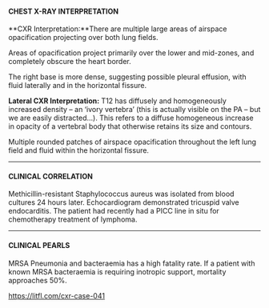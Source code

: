 #### CHEST X-RAY INTERPRETATION
**CXR Interpretation:**There are multiple large areas of airspace opacification projecting over both lung fields.

Areas of opacification project primarily over the lower and mid-zones, and completely obscure the heart border.

The right base is more dense, suggesting possible pleural effusion, with fluid laterally and in the horizontal fissure.

**Lateral CXR Interpretation:** T12 has diffusely and homogeneously increased density – an ‘ivory vertebra’ (this is actually visible on the PA – but we are easily distracted…). This refers to a diffuse homogeneous increase in opacity of a vertebral body that otherwise retains its size and contours. 

Multiple rounded patches of airspace opacification throughout the left lung field and fluid within the horizontal fissure.

---------------
#### CLINICAL CORRELATION
Methicillin-resistant Staphylococcus aureus was isolated from blood cultures 24 hours later. Echocardiogram demonstrated tricuspid valve endocarditis. The patient had recently had a PICC line in situ for chemotherapy treatment of lymphoma.

---------------
#### CLINICAL PEARLS
MRSA Pneumonia and bacteraemia has a high fatality rate. If a patient with known MRSA bacteraemia is requiring inotropic support, mortality approaches 50%.


<https://litfl.com/cxr-case-041>